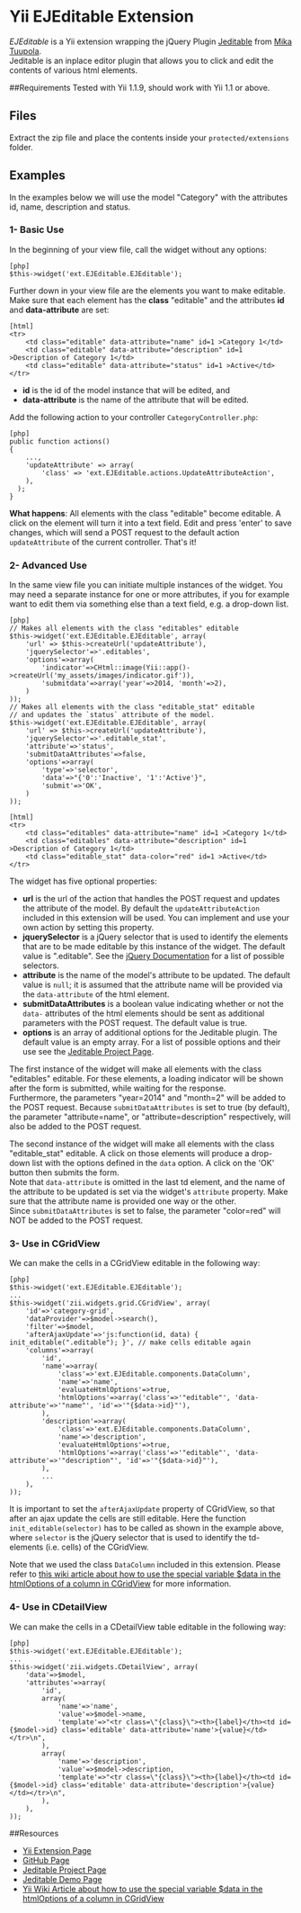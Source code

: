 Yii EJEditable Extension
==============================

_EJEditable_ is a Yii extension wrapping the jQuery Plugin [Jeditable](https://github.com/tuupola/jquery_jeditable "Jeditable on GitHub") from 
[Mika Tuupola](https://github.com/tuupola "Mika Tuupola on GitHub"). <br>
Jeditable is an inplace editor plugin that allows you to click and edit the contents of various html elements.



##Requirements
Tested with Yii 1.1.9, should work with Yii 1.1 or above.

## Files
Extract the zip file and place the contents inside your `protected/extensions` folder.

## Examples
In the examples below we will use the model "Category" with the attributes id, name, description and status.

### 1- Basic Use
In the beginning of your view file, call the widget without any options:
~~~
[php]
$this->widget('ext.EJEditable.EJEditable');
~~~

Further down in your view file are the elements you want to make editable. <br>
Make sure that each element has the **class** "editable" and the attributes **id** and **data-attribute** are set:
~~~
[html]
<tr>
	<td class="editable" data-attribute="name" id=1 >Category 1</td>
	<td class="editable" data-attribute="description" id=1 >Description of Category 1</td>
	<td class="editable" data-attribute="status" id=1 >Active</td>
</tr>
~~~

- **id** is the id of the model instance that will be edited, and
- **data-attribute** is the name of the attribute that will be edited.

Add the following action to your controller `CategoryController.php`:
~~~
[php]
public function actions()
{
	...,
	'updateAttribute' => array(
		'class' => 'ext.EJEditable.actions.UpdateAttributeAction',
	),
  );
}
~~~

**What happens**: All elements with the class "editable" become editable.
A click on the element will turn it into a text field. Edit and press 'enter' to save changes, 
which will send a POST request to the default action `updateAttribute` of the current controller.
That's it!


### 2- Advanced Use
In the same view file you can initiate multiple instances of the widget.
You may need a separate instance for one or more attributes, 
if you for example want to edit them via something else than a text field, e.g. a drop-down list.
~~~
[php]
// Makes all elements with the class "editables" editable
$this->widget('ext.EJEditable.EJEditable', array(
	'url' => $this->createUrl('updateAttribute'),
	'jquerySelector'=>'.editables',
	'options'=>array(
		'indicator'=>CHtml::image(Yii::app()->createUrl('my_assets/images/indicator.gif')),
		'submitdata'=>array('year'=>2014, 'month'=>2),
	)
));
// Makes all elements with the class "editable_stat" editable
// and updates the `status` attribute of the model.
$this->widget('ext.EJEditable.EJEditable', array(
	'url' => $this->createUrl('updateAttribute'),
	'jquerySelector'=>'.editable_stat',
	'attribute'=>'status', 
	'submitDataAttributes'=>false,
	'options'=>array(
		'type'=>'selector',
		'data'=>"{'0':'Inactive', '1':'Active'}",
		'submit'=>'OK',
	)
));
~~~

~~~
[html]
<tr>
	<td class="editables" data-attribute="name" id=1 >Category 1</td>
	<td class="editables" data-attribute="description" id=1 >Description of Category 1</td>
	<td class="editable_stat" data-color="red" id=1 >Active</td>
</tr>
~~~

The widget has five optional properties:

- **url** is the url of the action that handles the POST request and updates the attribute of the model. By default the `updateAttributeAction` included in this extension will be used. You can implement and use your own action by setting this property.
- **jquerySelector**  is a jQuery selector that is used to identify the elements that are to be made editable by this instance of the widget. The default value is ".editable".
See the [jQuery Documentation](http://api.jquery.com/category/selectors/ "jQuery - Selectors") for a list of possible selectors.
- **attribute** is the name of the model's attribute to be updated. The default value is `null`;
it is assumed that the attribute name will be provided via the `data-attribute` of the html element.
- **submitDataAttributes** is a boolean value indicating whether or not the `data-` attributes of the html elements 
should be sent as additional parameters with the POST request. The default value is true. 
- **options** is an array of additional options for the Jeditable plugin. The default value is an empty array.
For a list of possible options and their use see the [Jeditable Project Page](http://www.appelsiini.net/projects/jeditable "Jeditable - Project Page").

The first instance of the widget will make all elements with the class "editables" editable. 
For these elements, a loading indicator will be shown after the form is submitted, while waiting for the response. <br>
Furthermore, the parameters "year=2014" and "month=2" will be added to the POST request. 
Because `submitDataAttributes` is set to true (by default), the parameter "attribute=name", or "attribute=description" respectively, will also be added to the POST request.

The second instance of the widget will make all elements with the class "editable_stat" editable. 
A click on those elements will produce a drop-down list with the options defined in the `data` option. A click on the 'OK' button then submits the form.<br>
Note that `data-attribute` is omitted in the last td element, and the name of the  attribute to be updated is set via the widget's `attribute` property.
Make sure that the attribute name is provided one way or the other.<br>
Since `submitDataAttributes` is set to false, the parameter "color=red" will NOT be added to the POST request.


### 3- Use in CGridView

We can make the cells in a CGridView editable in the following way:
~~~
[php]
$this->widget('ext.EJEditable.EJEditable');
...
$this->widget('zii.widgets.grid.CGridView', array(
	'id'=>'category-grid',
	'dataProvider'=>$model->search(),
	'filter'=>$model,
	'afterAjaxUpdate'=>'js:function(id, data) { init_editable(".editable"); }', // make cells editable again
	'columns'=>array(
		'id',
		'name'=>array(
			'class'=>'ext.EJEditable.components.DataColumn',
			'name'=>'name',
			'evaluateHtmlOptions'=>true,
			'htmlOptions'=>array('class'=>'"editable"', 'data-attribute'=>'"name"', 'id'=>'"{$data->id}"'),
		),
		'description'=>array(
			'class'=>'ext.EJEditable.components.DataColumn',
			'name'=>'description',
			'evaluateHtmlOptions'=>true,
			'htmlOptions'=>array('class'=>'"editable"', 'data-attribute'=>'"description"', 'id'=>'"{$data->id}"'),
		),
		...
	),
));
~~~

It is important to set the `afterAjaxUpdate` property of CGridView, so that after an ajax update the cells
are still editable. Here the function `init_editable(selector)` has to be called as shown in the example above, where `selector` is the jQuery selector 
that is used to identify the td-elements (i.e. cells) of the CGridView. 

Note that we used the class `DataColumn` included in this extension. Please refer to 
[this wiki article about how to use the special variable $data in the htmlOptions of a column in CGridView](http://www.yiiframework.com/wiki/314/cgridview-use-special-variable-data-in-the-htmloptions-of-a-column-i-e-evaluate-htmloptions-attribute/ "Use special variable $data in the htmlOptions of a column in CGridView")
for more information.

### 4- Use in CDetailView

We can make the cells in a CDetailView table editable in the following way:
~~~
[php]
$this->widget('ext.EJEditable.EJEditable');
...
$this->widget('zii.widgets.CDetailView', array(
	'data'=>$model,
	'attributes'=>array(
		'id',
		array(
			'name'=>'name',
			'value'=>$model->name,
			'template'=>"<tr class=\"{class}\"><th>{label}</th><td id={$model->id} class='editable' data-attribute='name'>{value}</td></tr>\n",
		),
		array(
			'name'=>'description',
			'value'=>$model->description,
			'template'=>"<tr class=\"{class}\"><th>{label}</th><td id={$model->id} class='editable' data-attribute='description'>{value}</td></tr>\n",
		),
	),
));
~~~



##Resources
* [Yii Extension Page](http://www.yiiframework.com/extension/ejeditable/ "ejeditable - Yii Extension Page")
* [GitHub Page](https://github.com/c-cba/yii-ejeditable "yii-ejeditable - GitHub Page")
* [Jeditable Project Page](http://www.appelsiini.net/projects/jeditable "Jeditable - Project Page")
* [Jeditable Demo Page](http://www.appelsiini.net/projects/jeditable/default.html "Jeditable - Demo Page")
* [Yii Wiki Article about how to use the special variable $data in the htmlOptions of a column in CGridView](http://www.yiiframework.com/wiki/314/cgridview-use-special-variable-data-in-the-htmloptions-of-a-column-i-e-evaluate-htmloptions-attribute/ "Use special variable $data in the htmlOptions of a column in CGridView")
